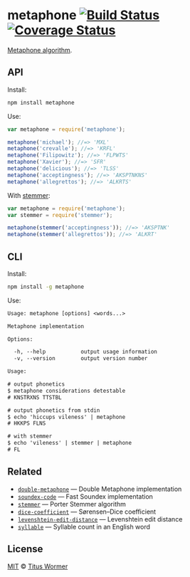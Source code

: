 # metaphone [![Build Status][travis-badge]][travis] [![Coverage Status][codecov-badge]][codecov]

[Metaphone algorithm][source].

## API

Install:

```bash
npm install metaphone
```

Use:

```js
var metaphone = require('metaphone');

metaphone('michael'); //=> 'MXL'
metaphone('crevalle'); //=> 'KRFL'
metaphone('Filipowitz'); //=> 'FLPWTS'
metaphone('Xavier'); //=> 'SFR'
metaphone('delicious'); //=> 'TLSS'
metaphone('acceptingness'); //=> 'AKSPTNKNS'
metaphone('allegrettos'); //=> 'ALKRTS'
```

With [stemmer][]:

```js
var metaphone = require('metaphone');
var stemmer = require('stemmer');

metaphone(stemmer('acceptingness')); //=> 'AKSPTNK'
metaphone(stemmer('allegrettos')); //=> 'ALKRT'
```

## CLI

Install:

```sh
npm install -g metaphone
```

Use:

```txt
Usage: metaphone [options] <words...>

Metaphone implementation

Options:

  -h, --help           output usage information
  -v, --version        output version number

Usage:

# output phonetics
$ metaphone considerations detestable
# KNSTRXNS TTSTBL

# output phonetics from stdin
$ echo 'hiccups vileness' | metaphone
# HKKPS FLNS

# with stemmer
$ echo 'vileness' | stemmer | metaphone
# FL
```

## Related

*   [`double-metaphone`](https://github.com/wooorm/double-metaphone)
    — Double Metaphone implementation
*   [`soundex-code`](https://github.com/wooorm/soundex-code)
    — Fast Soundex implementation
*   [`stemmer`](https://github.com/wooorm/stemmer)
    — Porter Stemmer algorithm
*   [`dice-coefficient`](https://github.com/wooorm/dice-coefficient)
    — Sørensen–Dice coefficient
*   [`levenshtein-edit-distance`](https://github.com/wooorm/levenshtein-edit-distance)
    — Levenshtein edit distance
*   [`syllable`](https://github.com/wooorm/syllable)
    — Syllable count in an English word

## License

[MIT][license] © [Titus Wormer][author]

<!-- Definitions -->

[travis-badge]: https://img.shields.io/travis/words/metaphone.svg

[travis]: https://travis-ci.org/words/metaphone

[codecov-badge]: https://img.shields.io/codecov/c/github/words/metaphone.svg

[codecov]: https://codecov.io/github/words/metaphone

[license]: LICENSE

[author]: http://wooorm.com

[source]: http://en.wikipedia.org/wiki/metaphone

[stemmer]: https://github.com/wooorm/stemmer
